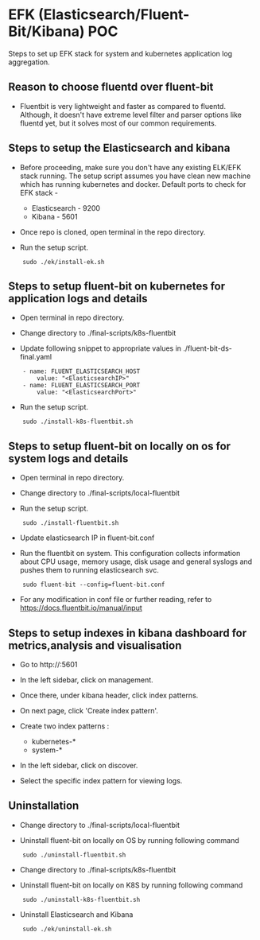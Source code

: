 # EFK (Elasticsearch/Fluent-Bit/Kibana) POC

Steps to set up EFK stack for system and kubernetes application log aggregation.

## Reason to choose fluentd over fluent-bit

* Fluentbit is very lightweight and faster as compared to fluentd. Although, it doesn't have extreme level filter and parser options like fluentd yet, but it solves most of our common requirements.

## Steps to setup the Elasticsearch and kibana

* Before proceeding, make sure you don't have any existing ELK/EFK stack running. The setup script assumes you have clean new machine which has running kubernetes and docker. Default ports to check for EFK stack - 
    - Elasticsearch - 9200
    - Kibana - 5601

* Once repo is cloned, open terminal in the repo directory.

* Run the setup script.
```
    sudo ./ek/install-ek.sh
```

## Steps to setup fluent-bit on kubernetes for application logs and details

* Open terminal in repo directory.

* Change directory to ./final-scripts/k8s-fluentbit

* Update following snippet to appropriate values in ./fluent-bit-ds-final.yaml
```
    - name: FLUENT_ELASTICSEARCH_HOST
        value: "<ElasticsearchIP>"
    - name: FLUENT_ELASTICSEARCH_PORT
        value: "<ElasticsearchPort>"
```

* Run the setup script.
```
    sudo ./install-k8s-fluentbit.sh
```


## Steps to setup fluent-bit on locally on os for system logs and details

* Open terminal in repo directory.

* Change directory to ./final-scripts/local-fluentbit

* Run the setup script.
```
    sudo ./install-fluentbit.sh
```

* Update elasticsearch IP in fluent-bit.conf

* Run the fluentbit on system. This configuration collects information about CPU usage, memory usage, disk usage and general syslogs and pushes them to running elasticsearch svc.
```
    sudo fluent-bit --config=fluent-bit.conf
```

* For any modification in conf file or further reading, refer to https://docs.fluentbit.io/manual/input


## Steps to setup indexes in kibana dashboard for metrics,analysis and visualisation

* Go to http://<your-public-ip>:5601

* In the left sidebar, click on management.

* Once there, under kibana header, click index patterns.

* On next page, click 'Create index pattern'.

* Create two index patterns :
    - kubernetes-*
    - system-*

* In the left sidebar, click on discover. 

* Select the specific index pattern for viewing logs.


## Uninstallation 

* Change directory to ./final-scripts/local-fluentbit

* Uninstall fluent-bit on locally on OS by running following command
```
    sudo ./uninstall-fluentbit.sh
```

* Change directory to ./final-scripts/k8s-fluentbit

* Uninstall fluent-bit on locally on K8S by running following command
```
    sudo ./uninstall-k8s-fluentbit.sh
```

* Uninstall Elasticsearch and Kibana 
```
    sudo ./ek/uninstall-ek.sh
```
